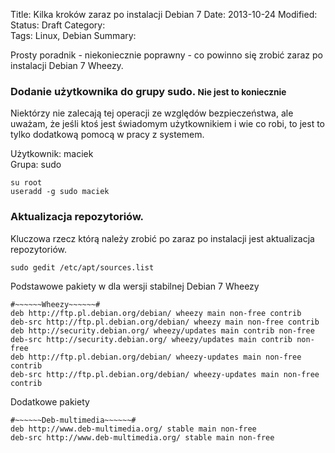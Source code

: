 Title:      Kilka kroków zaraz po instalacji Debian 7
Date:       2013-10-24 
Modified:   
Status:     Draft
Category:   
Tags:       Linux, Debian
Summary: 



Prosty poradnik - niekoniecznie poprawny - co powinno się zrobić zaraz po instalacji Debian 7 Wheezy.

### Dodanie użytkownika do grupy sudo. <small>Nie jest to koniecznie</small>

Niektórzy nie zalecają tej operacji ze względów bezpieczeństwa, ale uważam, że jeśli ktoś jest świadomym użytkownikiem i wie co robi, to jest to tylko dodatkową pomocą w pracy z systemem.

Użytkownik: maciek  
Grupa: sudo

    su root
    useradd -g sudo maciek
    

### Aktualizacja repozytoriów.

Kluczowa rzecz którą należy zrobić po zaraz po instalacji jest aktualizacja repozytoriów.

    sudo gedit /etc/apt/sources.list
    

Podstawowe pakiety w dla wersji stabilnej Debian 7 Wheezy

    #~~~~~~Wheezy~~~~~~#
    deb http://ftp.pl.debian.org/debian/ wheezy main non-free contrib
    deb-src http://ftp.pl.debian.org/debian/ wheezy main non-free contrib
    deb http://security.debian.org/ wheezy/updates main contrib non-free
    deb-src http://security.debian.org/ wheezy/updates main contrib non-free
    deb http://ftp.pl.debian.org/debian/ wheezy-updates main non-free contrib
    deb-src http://ftp.pl.debian.org/debian/ wheezy-updates main non-free contrib
    

Dodatkowe pakiety

    #~~~~~~Deb-multimedia~~~~~~#
    deb http://www.deb-multimedia.org/ stable main non-free
    deb-src http://www.deb-multimedia.org/ stable main non-free

